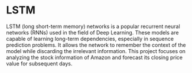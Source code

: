 # LSTM
LSTM (long short-term memory) networks is a popular recurrent neural networks (RNNs) used in the field of Deep Learning. These models are capable of learning long-term dependencies, especially in sequence prediction problems. It allows the network to remember the context of the model while discarding the irrelevant information. This project focuses on analyzing the stock information of Amazon and forecast its closing price value for subsequent days. 

